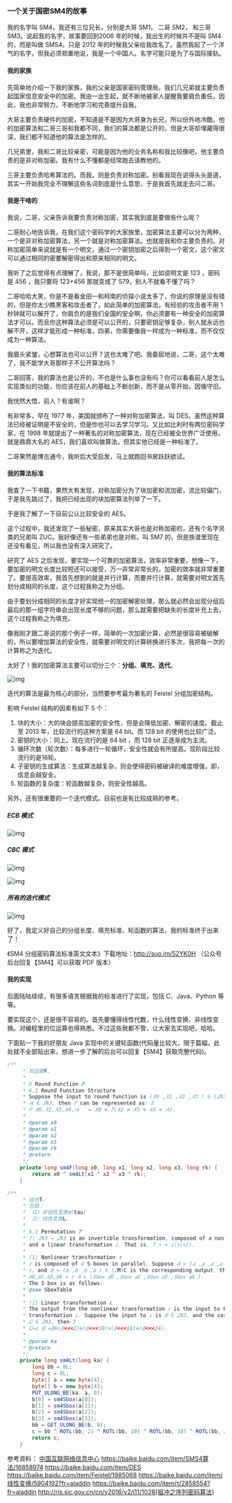 ### 一个关于国密SM4的故事

我的名字叫 SM4，我还有三位兄长，分别是大哥 SM1， 二哥 SM2， 和三哥 SM3。说起我的名字，故事要回到2006 年的时候，我出生的时候并不是叫 SM4 的，而是叫做 SMS4。只是 2012 年的时候我父亲给我改名了。虽然我起了一个洋气的名字，但我必须郑重地说，我是一个中国人。名字可能只是为了与国际接轨。

#### 我的家族

先简单地介绍一下我的家族，我的父亲是国家密码管理局，我们几兄弟就主要负责起国家信息安全中的加密。我由一出生起，就不断地被家人提醒我要肩负重任。因此，我也非常努力，不断地学习和完善提升自我。

大哥主要负责硬件的加密，不知道是不是因为大哥身为长兄，所以份外地冷酷，他的加密算法和二哥三哥和我都不同，我们的算法都是公开的，但是大哥却埋藏得很深，我们都不知道他的算法是怎样的。

几兄弟里，我和二哥比较亲密，可能是因为他的业务名称和我比较像吧，他主要负责的是非对称加密。我有什么不懂都是经常跑去请教他的。

三哥主要负责哈希算法的。而我，则是负责对称加密。别看我现在说得头头是道，其实一开始我完全不理解这些名词到底是什么意思，于是我首先就走去问二哥。

#### 我是干啥的

我说，二哥，父亲告诉我要负责对称加密，其实我到底是要做些什么呢？

二哥耐心地告诉我，在我们这个密码学的大家族里，加密算法主要可以分为两种，一个是非对称加密算法，另一个就是对称加密算法。也就是我和你主要负责的。对称加密简单来说就是有一个明文，通过一个密钥加密之后得到一个密文，这个密文可以通过相同的密要解密得出和原来相同的明文。

我听了之后觉得有点理解了，我说，那不是很简单吗，比如说明文是 123 ，密码是 456 ，我只要将 123+456 那就变成了 579，别人不就看不懂了吗？

二哥哈哈大笑，你是不是看金田一和柯南的侦探小说太多了，你说的原理是没有错的，但是你太少瞧黑客和攻击者了，如此简单的加密算法，有经验的攻击者不用 1 秒钟就可以解开了，你肩负的是我们全国的安全啊，你必须要有一种安全的加密算法才可以。而且你这种算法必须是可以公开的，只要密钥足够复杂，别人就永远也解不开，这样才能形成一种标准，四弟，你需要像我一样成为一种标准，而不仅仅成为一种算法。

我眉头紧皱，心想算法也可以公开？这也太难了吧。我委屈地说，二哥，这个太难了，我不能学大哥那样子不公开算法吗？

二哥回答，我的算法也是公开的，不也是什么事也没有吗？你可以看看前人是怎么实现类似的功能，你应该在前人的基础上不断创新，而不是从零开始，因循守旧。

我恍然大悟，前人？有谁啊？

有非常多，早在 1977 年，美国就颁布了一种对称加密算法，叫 DES。虽然这种算法已经被证明是不安全的，但是你也可以去学习学习。又比如比利时有两位密码学家，在 1998 年就提出了一种著名的对称加密算法，现在已经被全世界广泛使用，就是鼎鼎大名的 AES，我们喜欢叫做算法，但其实他已经是一种标准了。

二哥果然是博古通今，我听后大受启发，马上就跑回书房跃跃欲试。

#### 我的算法标准

我查了一下书籍，果然大有发现，对称加密分为了块加密和流加密，流比较偏门，于是我先跳过了，我把已经出现的块加密算法列举了一下。

于是我了解了一下目前公认比较安全的 AES。

这个过程中，我还发现了一些秘密，原来其实大哥也是对称加密的，还有个名字另类的兄弟叫 ZUC。我好像还有一些弟弟也是对称，叫 SM7 的，但是族谱里现在还没有看见，所以我也没有深入研究了。

研究了 AES 之后发现，要实现一个可靠的加密算法，效率非常重要，想像一下，要加密的明文长度比较短还可以接受，万一非常非常长的，加密的效率就非常重要了。要提高效率，我首先想到的就是并行计算，而要并行计算，就需要对明文首先划分成相同的长度，这个过程我称之为分组。

由于要划分成相同的长度才好实现统一的加密解密处理，那么就必然会出现分组后最后的那一组字符串会出现长度不够的问题，那么就需要把缺失的长度补充上去，这个过程我称之为填充。

像我刚才跟二哥说的那个例子一样，简单的一次加密计算，必然是很容易被破解的，所以要增加算法的安全性，就需要对明文的计算转换进行多次，我把每一次的计算称之为迭代。

太好了！我的加密算法主要可以切分三个：**分组、填充、迭代**。

![img](https://img2018.cnblogs.com/blog/720375/201812/720375-20181202165124473-1750315447.png)

迭代的算法是最为核心的部分，当然要参考最为著名的 Feistel 分组加密结构。

影响 Feistel  结构的因素有如下 5 个：

1. 块的大小：大的块会提高加密的安全性，但是会降低加密、解密的速度。截止至 2013 年，比较流行的这种方案是 64 bit。而 128 bit 的使用也比较广泛。
2. 密钥的大小：同上。现在流行的是 64 bit ，而 128 bit 正逐渐成为主流。
3. 循环次数（轮次数）：每多进行一轮循环，安全性就会有所提高。现阶段比较流行的是16轮。
4. 子密钥的生成算法：生成算法越复杂，则会使得密码被破译的难度增强，即，信息会越安全。
5. 轮函数的复杂度：轮函数越复杂，则安全性越高。

另外，还有很重要的一个迭代模式。目前也是有比较成熟的参考。

##### ECB 模式

![img](https://img2018.cnblogs.com/blog/720375/201812/720375-20181202165336835-1120406258.png)

##### CBC 模式

![img](https://img2018.cnblogs.com/blog/720375/201812/720375-20181202165406778-585801098.png)

![img](https://img2018.cnblogs.com/blog/720375/201812/720375-20181202165436111-1338780539.png)

##### 所有的迭代模式

![img](https://img2018.cnblogs.com/blog/720375/201812/720375-20181202165453936-1478251005.png)

好了，我定义好自己的分组长度、填充标准、轮函数的算法，我的标准终于出来了！

《SM4 分组密码算法标准英文文本》下载地址：http://suo.im/52YK0H （公众号后台回复【SM4】可以获取 PDF 版本）

#### 我的实现

后面陆陆续续，有很多语言根据我的标准进行了实现，包括 C、Java、Python 等等。

要实现这个，还是很不容易的。首先要懂得线性代数，什么线性变换、非线性变换。对编程里的位运算也得熟悉。不过这些我都不管，让大家去实现吧，哈哈。

下面贴一下我的好朋友 Java 实现中的关键轮函数(代码量比较大，限于篇幅，此处就不全部贴出来，想进一步了解的后台可以回复【SM4】获取完整代码)。

```java
/**
     * 轮函数F。
     *
     * 6 Round Function 𝑭
     * 6.1 Round Function Structure
     * Suppose the input to round function is (𝑋0 ,𝑋1 ,𝑋2 ,𝑋3 ) ∈ (𝑍43)C and the round key is
     * 𝑟𝑘 ∈ 𝑍43, then 𝐹 can be represented as: 3
     * 𝐹 𝑋0,𝑋2,𝑋3,𝑋4,𝑟𝑘   = 𝑋0 ⊕ 𝑇(𝑋2 ⊕ 𝑋3 ⊕ 𝑋4 ⊕ 𝑟𝑘).
     *
     * @param x0
     * @param x1
     * @param x2
     * @param x3
     * @param rk
     * @return
     */
    private long sm4F(long x0, long x1, long x2, long x3, long rk) {
        return x0 ^ sm4Lt(x1 ^ x2 ^ x3 ^ rk);
    }
```

```java
/**
     * 组合T。
     * 包括：
     * （1）非线性变换𝝉(tau)
     * （2）线性变换L。
     *
     * 6.2 Permutation 𝑻
     * 𝑇: 𝑍43 → 𝑍43 is an invertible transformation, composed of a nonlinear transformation 𝜏 33
     * and a linear transformation 𝐿. That is, 𝑇 ∙ = 𝐿(𝜏(∙)).
     *
     * (1) Nonlinear transformation 𝝉
     * 𝜏 is composed of 4 S-boxes in parallel. Suppose 𝐴 = (𝑎 ,𝑎 ,𝑎 ,𝑎 ) ∈ (𝑍M)C is input to 0234 3
     * 𝜏, and 𝐵 = (𝑏 ,𝑏 ,𝑏 ,𝑏 ) ∈ (𝑍M)C is the corresponding output, then 0234 3
     * 𝑏0,𝑏2,𝑏3,𝑏4 = 𝜏 𝐴 = (𝑆𝑏𝑜𝑥 𝑎0 ,𝑆𝑏𝑜𝑥 𝑎2 ,𝑆𝑏𝑜𝑥 𝑎3 ,𝑆𝑏𝑜𝑥 𝑎4 ).
     * The S-box is as follows:
     * @see SboxTable
     *
     * (2) Linear transformation 𝑳
     * The output from the nonlinear transformation 𝜏 is the input to the linear
     * transformation 𝐿. Suppose the input to 𝐿 is 𝐵 ∈ 𝑍43, and the corresponding output is 3
     * 𝐶 ∈ 𝑍43, then 3
     * 𝐶=𝐿 𝐵 =𝐵⊕(𝐵<<<2)⊕(𝐵<<<10)⊕(𝐵<<<18)⊕(𝐵<<<24).
     *
     * @param ka
     * @return
     */
    private long sm4Lt(long ka) {
        long bb = 0L;
        long c = 0L;
        byte[] a = new byte[4];
        byte[] b = new byte[4];
        PUT_ULONG_BE(ka, a, 0);
        b[0] = sm4Sbox(a[0]);
        b[1] = sm4Sbox(a[1]);
        b[2] = sm4Sbox(a[2]);
        b[3] = sm4Sbox(a[3]);
        bb = GET_ULONG_BE(b, 0);
        c = bb ^ ROTL(bb, 2) ^ ROTL(bb, 10) ^ ROTL(bb, 18) ^ ROTL(bb, 24);
        return c;
    }
```

参考资料：
[中国互联网络信息中心](http://www.cnnic.net.cn/jscx/mixbz/sfjj/)
https://baike.baidu.com/item/SMS4算法/16858974
https://baike.baidu.com/item/DES
https://baike.baidu.com/item/Feistel/1985068
https://baike.baidu.com/item/线性变换/5904192?fr=aladdin
https://baike.baidu.com/item/τ/2858554?fr=aladdin
http://ris.sic.gov.cn/cn/y2016/v2/i11/1028(祖冲之序列密码算法)